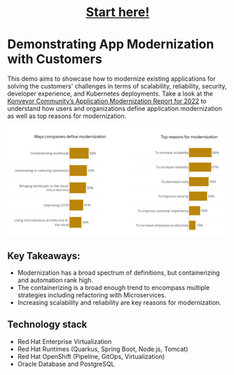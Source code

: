 <h1 align="center"><a href="./instructions/1-introduction.adoc">Start here!</a></h1>

# Demonstrating App Modernization with Customers

This demo aims to showcase how to modernize existing applications for solving the customers' challenges in terms of scalability, reliability, security, developer experience, and Kubernetes deployments. Take a look at the [Konveyor Community’s Application Modernization Report for 2022](https://www.konveyor.io/modernization-report/) to understand how users and organizations define application modernization as well as top reasons for modernization.

![App Mod Report 2022](images/app-mod-report-2022.png)

## Key Takeaways: 

* Modernization has a broad spectrum of definitions, but containerizing and automation rank high. 
* The containerizing is a broad enough trend to encompass multiple strategies including refactoring with Microservices. 
* Increasing scalability and reliability are key reasons for modernization.

## Technology stack

* Red Hat Enterprise Virtualization
* Red Hat Runtimes (Quarkus, Spring Boot, Node.js, Tomcat)
* Red Hat OpenShift (Pipeline, GitOps, Virtualization)
* Oracle Database and PostgreSQL